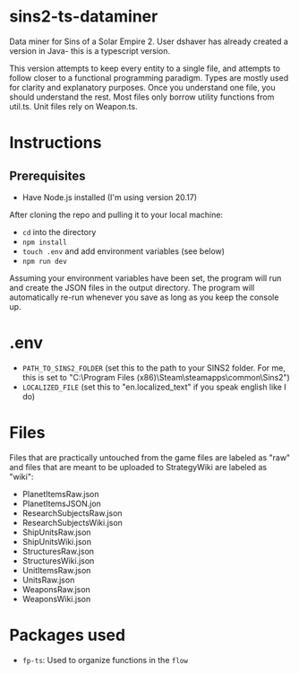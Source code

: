 # sins2-ts-dataminer

Data miner for Sins of a Solar Empire 2. User dshaver has already created a version in Java- this is a typescript version.

This version attempts to keep every entity to a single file, and attempts to follow closer to a functional programming paradigm.
Types are mostly used for clarity and explanatory purposes. Once you understand one file, you should understand the rest.
Most files only borrow utility functions from util.ts. Unit files rely on Weapon.ts.

# Instructions

## Prerequisites

- Have Node.js installed (I'm using version 20.17)

After cloning the repo and pulling it to your local machine:

- `cd` into the directory
- `npm install`
- `touch .env` and add environment variables (see below)
- `npm run dev`

Assuming your environment variables have been set, the program will run and create the JSON files in the output directory.
The program will automatically re-run whenever you save as long as you keep the console up.

# .env

- `PATH_TO_SINS2_FOLDER` (set this to the path to your SINS2 folder. For me, this is set to "C:\Program Files (x86)\Steam\steamapps\common\Sins2")
- `LOCALIZED_FILE` (set this to "en.localized_text" if you speak english like I do)

# Files

Files that are practically untouched from the game files are labeled as "raw" and files that are meant to be uploaded to StrategyWiki are labeled as "wiki":

- PlanetItemsRaw.json
- PlanetItemsJSON.jon
- ResearchSubjectsRaw.json
- ResearchSubjectsWiki.json
- ShipUnitsRaw.json
- ShipUnitsWiki.json
- StructuresRaw.json
- StructuresWiki.json
- UnitItemsRaw.json
- UnitsRaw.json
- WeaponsRaw.json
- WeaponsWiki.json

# Packages used

- `fp-ts`: Used to organize functions in the `flow`

